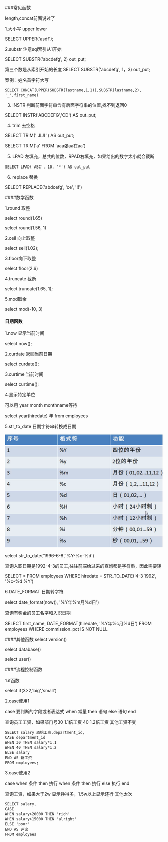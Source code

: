 ###常见函数


length,concat前面说过了

1.大小写 upper lower

SELECT UPPER('asdf');

2.substr 注意sql索引从1开始

SELECT SUBSTR('abcdefg', 2)  out_put;

第三个数是从索引开始的长度
SELECT SUBSTR('abcdefg', 1，3)  out_put;


案例：姓名首字符大写
```
SELECT CONCAT(UPPER(SUBSTR(lastname,1,1)),SUBSTR(lastname,2), '_',first_name)
```

3. INSTR 判断前面字符串含有后面字符串的位置,找不到返回0

SELECT INSTR('ABCDEFG','CD') AS out_put;

4. trim 去空格

SELECT TRIM('   JIJI   ') AS out_put;

SELECT TRIM('a' FROM 'aaa张aa在aa')

5. LPAD 左填充，总共的位数，RPAD右填充，如果给出的数字太小就会截断

`SELECT LPAD('ABC', 10, '*') AS out_put`

6. replace 替换

SELECT REPLACE('abdcefg', 'ce', '!!')

####数学函数

1.round 取整

select round(1.65)

select round(1.56, 1)

2.ceil 向上取整

select seil(1.02);


3.floor向下取整

select floor(2.6)

4.truncate 截断

select truncate(1.65, 1);

5.mod取余

select mod(-10, 3)

#### 日期函数

1.now 显示当前时间

select now();

2.curdate 返回当前日期

select curdate();

3.curtime 当前时间

select curtime();

4.显示特定单位

可以用 year month monthname等待

select year(hiredate) 年 from employees

5.str_to_date 日期字符串转换成日期

<img src = 'img/1.png'>

select str_to_date('1996-6-8','%Y-%c-%d')

查询入职日期是1992-4-3的员工,往往前端给过来的查询都是字符串，因此需要转

SELECT * FROM employees WHERE hiredate = STR_TO_DATE('4-3 1992', '%c-%d %Y')

6.DATE_FORMAT 日期转字符

select date_format(now(), '%Y年%m月%d日')

查询有奖金的员工名字和入职日期

SELECT first_name, DATE_FORMAT(hiredate, '%Y年%c月%d日') FROM employees WHERE commission_pct IS NOT NULL

####其他函数
select version()

select database()

select user()

####流程控制函数

1.if函数

select if(3>2,'big','small')

2.case使用1

case 要判断的字段或者表达式 when 常量 then 语句  else  语句  end

查询员工工资，如果部门号30 1.1倍工资 40 1.2倍工资 其他工资不变

```
SELECT salary 原始工资,department_id,
CASE department_id
WHEN 30 THEN salary*1.1
WHEN 40 THEN salary*1.2
ELSE salary
END AS 新工资
FROM employees;
```
3.case使用2

case
when 条件 then 执行
when 条件 then 执行
else 执行
end

查询工资，如果大于2w 显示挣得多，1.5w以上显示还行 其他太次
```
SELECT salary,
CASE
WHEN salary>20000 THEN 'rich'
WHEN salary>15000 THEN 'alright'
ELSE 'poor'
END AS 评论
FROM employees
```
